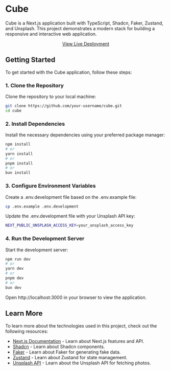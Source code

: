 # Cube

Cube is a Next.js application built with TypeScript, Shadcn, Faker, Zustand, and Unsplash. This project demonstrates a modern stack for building a responsive and interactive web application.

<p align="center">
  <a href="https://cube-xi-seven.vercel.app" target="_blank">View Live Deployment</a>
</p>

## Getting Started

To get started with the Cube application, follow these steps:

### 1. Clone the Repository

Clone the repository to your local machine:

```bash
git clone https://github.com/your-username/cube.git
cd cube
```

### 2. Install Dependencies

Install the necessary dependencies using your preferred package manager:

```bash
npm install
# or
yarn install
# or
pnpm install
# or
bun install
```

### 3. Configure Environment Variables

Create a .env.development file based on the .env.example file:

```bash
cp .env.example .env.development
```

Update the .env.development file with your Unsplash API key:

```bash
NEXT_PUBLIC_UNSPLASH_ACCESS_KEY=your_unsplash_access_key
```

### 4. Run the Development Server

Start the development server:

```bash
npm run dev
# or
yarn dev
# or
pnpm dev
# or
bun dev
```

Open http://localhost:3000 in your browser to view the application.

## Learn More

To learn more about the technologies used in this project, check out the following resources:

- [Next.js Documentation](https://nextjs.org/) - Learn about Next.js features and API.
- [Shadcn](https://ui.shadcn.com/) - Learn about Shadcn components.
- [Faker](https://fakerjs.dev/) - Learn about Faker for generating fake data.
- [Zustand](https://zustand-demo.pmnd.rs/) - Learn about Zustand for state management.
- [Unsplash API](https://unsplash.com/developers) - Learn about the Unsplash API for fetching photos.
